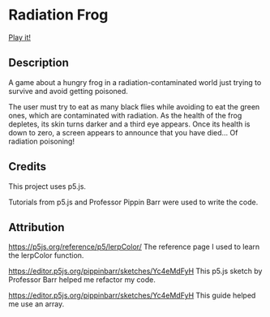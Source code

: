 # Radiation Frog

[Play it!](https://natninac.github.io/CART253/Assignments/Mod%20Jam/radiationFrog/)


## Description

A game about a hungry frog in a radiation-contaminated world just trying to survive and avoid getting poisoned. 

The user must try to eat as many black flies while avoiding to eat the green ones, which are contaminated with radiation. As the health of the frog depletes, its skin turns darker and a third eye appears. Once its health is down to zero, a screen appears to announce that you have died... Of radiation poisoning!

## Credits
This project uses p5.js.

Tutorials from p5.js and Professor Pippin Barr were used to write the code.

## Attribution
https://p5js.org/reference/p5/lerpColor/ The reference page I used to learn the lerpColor function.

https://editor.p5js.org/pippinbarr/sketches/Yc4eMdFyH This p5.js sketch by Professor Barr helped me refactor my code.

https://editor.p5js.org/pippinbarr/sketches/Yc4eMdFyH This guide helped me use an array.


